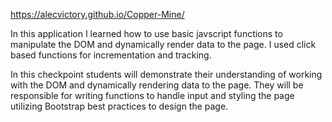 https://alecvictory.github.io/Copper-Mine/

In this application I learned how to use basic javscript functions to manipulate the DOM and dynamically render data to the page. I used click based functions for incrementation and tracking.

In this checkpoint students will demonstrate their understanding of working with the DOM and dynamically rendering data to the page. They will be responsible for writing functions to handle input and styling the page utilizing Bootstrap best practices to design the page.
